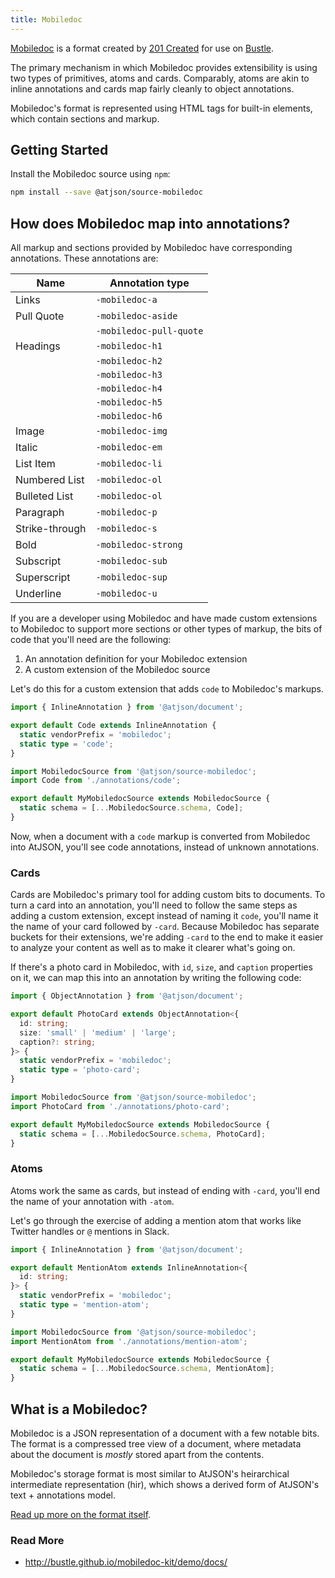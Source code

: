 ```yaml
---
title: Mobiledoc
---
```


[Mobiledoc](https://github.com/bustle/mobiledoc-kit) is a format created by [201 Created](https://www.201-created.com/) for use on [Bustle](https://www.bustle.com/).

The primary mechanism in which Mobiledoc provides extensibility is using two types of primitives, atoms and cards. Comparably, atoms are akin to inline annotations and cards map fairly cleanly to object annotations.

Mobiledoc's format is represented using HTML tags for built-in elements, which contain sections and markup.

## Getting Started

Install the Mobiledoc source using `npm`:

```bash
npm install --save @atjson/source-mobiledoc
```

## How does Mobiledoc map into annotations?

All markup and sections provided by Mobiledoc have corresponding annotations. These annotations are:

| Name           | Annotation type         |
| -------------- | ----------------------- |
| Links          | `-mobiledoc-a`          |
| Pull Quote     | `-mobiledoc-aside`      |
|                | `-mobiledoc-pull-quote` |
| Headings       | `-mobiledoc-h1`         |
|                | `-mobiledoc-h2`         |
|                | `-mobiledoc-h3`         |
|                | `-mobiledoc-h4`         |
|                | `-mobiledoc-h5`         |
|                | `-mobiledoc-h6`         |
| Image          | `-mobiledoc-img`        |
| Italic         | `-mobiledoc-em`         |
| List Item      | `-mobiledoc-li`         |
| Numbered List  | `-mobiledoc-ol`         |
| Bulleted List  | `-mobiledoc-ol`         |
| Paragraph      | `-mobiledoc-p`          |
| Strike-through | `-mobiledoc-s`          |
| Bold           | `-mobiledoc-strong`     |
| Subscript      | `-mobiledoc-sub`        |
| Superscript    | `-mobiledoc-sup`        |
| Underline      | `-mobiledoc-u`          |

If you are a developer using Mobiledoc and have made custom extensions to Mobiledoc to support more sections or other types of markup, the bits of code that you'll need are the following:

1. An annotation definition for your Mobiledoc extension
2. A custom extension of the Mobiledoc source

Let's do this for a custom extension that adds `code` to Mobiledoc's markups.

```ts
import { InlineAnnotation } from '@atjson/document';

export default Code extends InlineAnnotation {
  static vendorPrefix = 'mobiledoc';
  static type = 'code';
}
```

```ts
import MobiledocSource from '@atjson/source-mobiledoc';
import Code from './annotations/code';

export default MyMobiledocSource extends MobiledocSource {
  static schema = [...MobiledocSource.schema, Code];
}
```

Now, when a document with a `code` markup is converted from Mobiledoc into AtJSON, you'll see code annotations, instead of unknown annotations.

### Cards

Cards are Mobiledoc's primary tool for adding custom bits to documents. To turn a card into an annotation, you'll need to follow the same steps as adding a custom extension, except instead of naming it `code`, you'll name it the name of your card followed by `-card`. Because Mobiledoc has separate buckets for their extensions, we're adding `-card` to the end to make it easier to analyze your content as well as to make it clearer what's going on.

If there's a photo card in Mobiledoc, with `id`, `size`, and `caption` properties on it, we can map this into an annotation by writing the following code:

```ts annotations/photo-card.ts
import { ObjectAnnotation } from '@atjson/document';

export default PhotoCard extends ObjectAnnotation<{
  id: string;
  size: 'small' | 'medium' | 'large';
  caption?: string;
}> {
  static vendorPrefix = 'mobiledoc';
  static type = 'photo-card';
}
```

```ts my-mobiledoc-source.ts
import MobiledocSource from '@atjson/source-mobiledoc';
import PhotoCard from './annotations/photo-card';

export default MyMobiledocSource extends MobiledocSource {
  static schema = [...MobiledocSource.schema, PhotoCard];
}
```

### Atoms

Atoms work the same as cards, but instead of ending with `-card`, you'll end the name of your annotation with `-atom`.

Let's go through the exercise of adding a mention atom that works like Twitter handles or `@` mentions in Slack.

```ts
import { InlineAnnotation } from '@atjson/document';

export default MentionAtom extends InlineAnnotation<{
  id: string;
}> {
  static vendorPrefix = 'mobiledoc';
  static type = 'mention-atom';
}
```

```ts
import MobiledocSource from '@atjson/source-mobiledoc';
import MentionAtom from './annotations/mention-atom';

export default MyMobiledocSource extends MobiledocSource {
  static schema = [...MobiledocSource.schema, MentionAtom];
}
```

## What is a Mobiledoc?

Mobiledoc is a JSON representation of a document with a few notable bits. The format is a compressed tree view of a document, where metadata about the document is _mostly_ stored apart from the contents.

Mobiledoc's storage format is most similar to AtJSON's heirarchical intermediate representation (hir), which shows a derived form of AtJSON's text + annotations model.

[Read up more on the format itself](https://github.com/bustle/mobiledoc-kit/blob/master/MOBILEDOC.md).

### Read More

- http://bustle.github.io/mobiledoc-kit/demo/docs/
